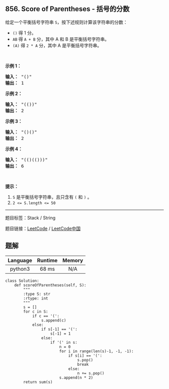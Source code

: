 ## 856. Score of Parentheses - 括号的分数

<!--If you want to use the English description, use `question.content` instead-->

<p>给定一个平衡括号字符串&nbsp;<code>S</code>，按下述规则计算该字符串的分数：</p>

<ul>
	<li><code>()</code> 得 1 分。</li>
	<li><code>AB</code> 得&nbsp;<code>A + B</code>&nbsp;分，其中 A 和 B 是平衡括号字符串。</li>
	<li><code>(A)</code> 得&nbsp;<code>2 * A</code>&nbsp;分，其中 A 是平衡括号字符串。</li>
</ul>

<p>&nbsp;</p>

<p><strong>示例 1：</strong></p>

<pre><strong>输入： </strong>&quot;()&quot;
<strong>输出： </strong>1
</pre>

<p><strong>示例 2：</strong></p>

<pre><strong>输入： </strong>&quot;(())&quot;
<strong>输出： </strong>2
</pre>

<p><strong>示例&nbsp;3：</strong></p>

<pre><strong>输入： </strong>&quot;()()&quot;
<strong>输出： </strong>2
</pre>

<p><strong>示例&nbsp;4：</strong></p>

<pre><strong>输入： </strong>&quot;(()(()))&quot;
<strong>输出： </strong>6
</pre>

<p>&nbsp;</p>

<p><strong>提示：</strong></p>

<ol>
	<li><code>S</code>&nbsp;是平衡括号字符串，且只含有&nbsp;<code>(</code>&nbsp;和&nbsp;<code>)</code>&nbsp;。</li>
	<li><code>2 &lt;= S.length &lt;= 50</code></li>
</ol>



-----

题目标签：Stack / String

题目链接：[LeetCode](https://leetcode.com/problems/score-of-parentheses/description/)  /  [LeetCode中国](https://leetcode-cn.com/problems/score-of-parentheses/description/)

## 题解



| Language | Runtime | Memory |
|:---:|:---:|:---:|
| python3  | 68  ms | N/A |

```python3
class Solution:
    def scoreOfParentheses(self, S):
        """
        :type S: str
        :rtype: int
        """
        s = []
        for c in S:
            if c == '(':
                s.append(c)
            else:
                if s[-1] == '(':
                    s[-1] = 1
                else:
                    if '(' in s:
                        n = 0
                        for i in range(len(s)-1, -1, -1):
                            if s[i] == '(':
                                s.pop()
                                break
                            else:
                                n += s.pop()
                        s.append(n * 2)
        return sum(s)
```
